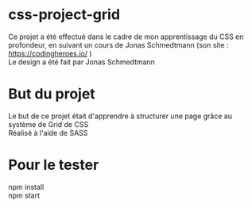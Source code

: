 # css-project-grid
Ce projet a été effectué dans le cadre de mon apprentissage du CSS en profondeur, en suivant un cours de Jonas Schmedtmann (son site : https://codingheroes.io/ ) <br/>
Le design a été fait par Jonas Schmedtmann

# But du projet
Le but de ce projet était d'apprendre à structurer une page grâce au système de Grid de CSS<br/>
Réalisé à l'aide de SASS

# Pour le tester
npm install <br/>
npm start

